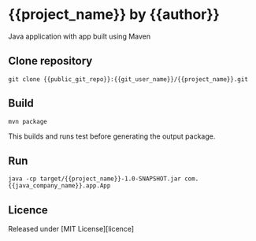# {{project_name}} by {{author}}

Java application with app built using Maven

## Clone repository

```
git clone {{public_git_repo}}:{{git_user_name}}/{{project_name}}.git
```

## Build

```
mvn package
```

This builds and runs test before generating the output package.

## Run

```
java -cp target/{{project_name}}-1.0-SNAPSHOT.jar com.{{java_company_name}}.app.App
```

## Licence

Released under [MIT License][licence]
